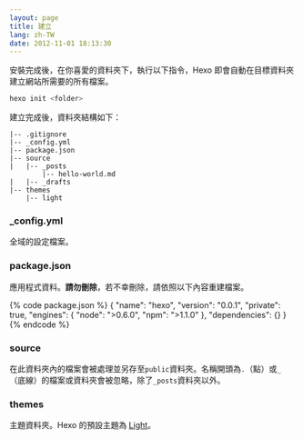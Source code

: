 ```yaml
---
layout: page
title: 建立
lang: zh-TW
date: 2012-11-01 18:13:30
---
```


安裝完成後，在你喜愛的資料夾下，執行以下指令，Hexo 即會自動在目標資料夾建立網站所需要的所有檔案。

``` bash
hexo init <folder>
```

建立完成後，資料夾結構如下：

``` plain
|-- .gitignore
|-- _config.yml
|-- package.json
|-- source
|   |-- _posts
        |-- hello-world.md
|   |-- _drafts
|-- themes
    |-- light
```

### _config.yml

全域的設定檔案。

### package.json

應用程式資料。**請勿刪除**，若不幸刪除，請依照以下內容重建檔案。

{% code package.json %}
{
  "name": "hexo",
  "version": "0.0.1",
  "private": true,
  "engines": {
    "node": ">0.6.0",
    "npm": ">1.1.0"
  },
  "dependencies": {}
}
{% endcode %}

### source

在此資料夾內的檔案會被處理並另存至`public`資料夾。名稱開頭為`.`（點）或`_`（底線）的檔案或資料夾會被忽略，除了`_posts`資料夾以外。

### themes

主題資料夾。Hexo 的預設主題為 [Light][1]。

[1]: https://github.com/tommy351/hexo-theme-light